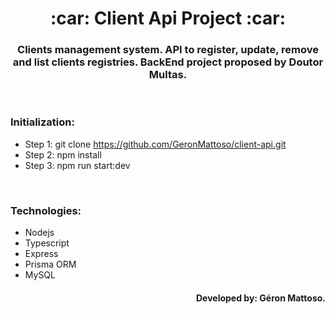 <h1 align="center">:car: Client Api Project :car:</h1>

<h3 align="center">Clients management system. API to register, update, remove and list clients registries. BackEnd project proposed by Doutor Multas.</h3>
</br>

### Initialization:
 * Step 1: git clone https://github.com/GeronMattoso/client-api.git
 * Step 2: npm install
 * Step 3: npm run start:dev
</br>

### Technologies: 
* Nodejs
* Typescript
* Express
* Prisma ORM
* MySQL

<h4 align="right">Developed by: Géron Mattoso.</h4>


